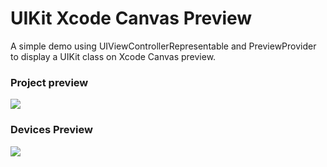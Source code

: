 # UIKit Xcode Canvas Preview

A simple demo using UIViewControllerRepresentable and PreviewProvider to display a UIKit class on Xcode Canvas preview.

### Project preview
![](https://media.giphy.com/media/SqlDGjE0HaS99rD9xo/giphy.gif)

### Devices Preview
![](https://media.giphy.com/media/kgTXGW7eVY9HUKuDqT/giphy.gif)